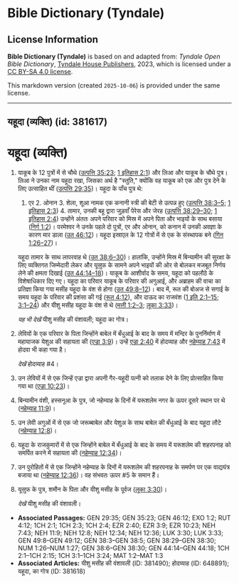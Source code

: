 # Bible Dictionary (Tyndale)

## License Information

**Bible Dictionary (Tyndale)** is based on and adapted from: _Tyndale Open Bible Dictionary_, [Tyndale House Publishers](https://tyndaleopenresources.com/), 2023, which is licensed under a [CC BY-SA 4.0 license](https://creativecommons.org/licenses/by-sa/4.0/legalcode.en).

This markdown version (created `2025-10-06`) is provided under the same license.



--------------------------------

## यहूदा (व्यक्ति) (id: 381617)

यहूदा (व्यक्ति)
===============

1. याकूब के 12 पुत्रों में से चौथे ([उत्पत्ति 35:23](https://ref.ly/Gen35:23); [1 इतिहास 2:1](https://ref.ly/1Chr2:1)) और लिआ और याकूब के चौथे पुत्र। लिआ ने उनका नाम यहूदा रखा, जिसका अर्थ है "स्तुति," क्योंकि वह याकूब को एक और पुत्र देने के लिए उत्साहित थीं ([उत्पत्ति 29:35](https://ref.ly/Gen29:35))। यहूदा के पाँच पुत्र थे:

    1. एर
        2. ओनान
        3. शेला, शूआ नामक एक कनानी स्त्री की बेटी से उत्पन्न हुए ([उत्पत्ति 38:3–5](https://ref.ly/Gen38:3-Gen38:5); [1 इतिहास 2:3](https://ref.ly/1Chr2:3))
        4. तामार, उनकी बहू द्वारा जुड़वाँ पेरेस और जेरह ([उत्पत्ति 38:29–30](https://ref.ly/Gen38:29-Gen38:30); [1 इतिहास 2:4](https://ref.ly/1Chr2:4))
        उन्होंने अंततः अपने परिवार को मिस्र में अपने पिता और भाइयों के साथ बसाया ([निर्ग 1:2](https://ref.ly/Exod1:2))। परमेश्वर ने उनके पहले दो पुत्रों, एर और ओनान, को कनान में उनकी अवज्ञा के कारण मार डाला ([उत 46:12](https://ref.ly/Gen46:12))। यहूदा इस्राएल के 12 गोत्रों में से एक के संस्थापक बने ([गिन 1:26–27](https://ref.ly/Num1:26-Num1:27))।

    यहूदा तामार के साथ लापरवाह थे ([उत 38:6–30](https://ref.ly/Gen38:6-Gen38:30))। हालांकि, उन्होंने मिस्र में बिन्यामीन की सुरक्षा के लिए व्यक्तिगत जिम्मेदारी लेकर और यूसुफ के सामने अपने भाइयों की ओर से बोलकर मजबूत निर्णय लेने की क्षमता दिखाई ([उत 44:14–18](https://ref.ly/Gen44:14-Gen44:18))। याकूब के आशीर्वाद के समय, यहूदा को पहलौठे के विशेषाधिकार दिए गए। यहूदा का परिवार याकूब के परिवार की अगुआई, और अब्राहम की वाचा का प्रतिज्ञा किया गया मसीह यहूदा के वंश से होगा ([उत 49:8–12](https://ref.ly/Gen49:8-Gen49:12))। बाद में, रूत की बोअज से सगाई के समय यहूदा के परिवार की प्रशंसा की गई ([रूत 4:12](https://ref.ly/Ruth4:12)), और दाऊद का राजवंश ([1 इति 2:1–15](https://ref.ly/1Chr2:1-1Chr2:15); [3:1–24](https://ref.ly/1Chr3:1-1Chr3:24)) और यीशु मसीह यहूदा के वंश से थे ([मत्ती 1:2–3](https://ref.ly/Matt1:2-Matt1:3); [लूका 3:33](https://ref.ly/Luke3:33))।

    *यह भी देखें* यीशु मसीह की वंशावली; यहूदा का गोत्र।

2. लेवियों के एक परिवार के पिता जिन्होंने बाबेल में बँधुआई के बाद के समय में मन्दिर के पुनर्निर्माण में महायाजक येशुअ की सहायता की ([एज्रा 3:9](https://ref.ly/Ezra3:9))। उन्हें [एज्रा 2:40](https://ref.ly/Ezra2:40) में होदव्याह और [नहेम्याह 7:43](https://ref.ly/Neh7:43) में होदवा भी कहा गया है।

    *देखें* होदव्याह \#4।

3. उन लेवियों में से एक जिन्हें एज्रा द्वारा अपनी गैर\-यहूदी पत्नी को तलाक देने के लिए प्रोत्साहित किया गया था ([एज्रा 10:23](https://ref.ly/Ezra10:23))।
4. बिन्यामीन वंशी, हस्सनूआ के पुत्र, जो नहेम्याह के दिनों में यरूशलेम नगर के ऊपर दूसरे स्थान पर थे ([नहेम्याह 11:9](https://ref.ly/Neh11:9))।
5. उन लेवी अगुओं में से एक जो जरूब्बाबेल और येशुअ के साथ बाबेल की बँधुआई के बाद यहूदा लौटे ([नहेम्याह 12:8](https://ref.ly/Neh12:8))।
6. यहूदा के राजकुमारों में से एक जिन्होंने बाबेल में बँधुआई के बाद के समय में यरूशलेम की शहरपनाह को समर्पित करने में सहायता की ([नहेम्याह 12:34](https://ref.ly/Neh12:34))।
7. उन पुरोहितों में से एक जिन्होंने नहेम्याह के दिनों में यरूशलेम की शहरपनाह के समर्पण पर एक वाद्ययंत्र बजाया था ([नहेम्याह 12:36](https://ref.ly/Neh12:36))। वह संभवतः ऊपर \#5 के समान हैं।
8. यूसुफ के पुत्र, शमौन के पिता और यीशु मसीह के पूर्वज ([लूका 3:30](https://ref.ly/Luke3:30))।

    *देखें* यीशु मसीह की वंशावली।

* **Associated Passages:** GEN 29:35; GEN 35:23; GEN 46:12; EXO 1:2; RUT 4:12; 1CH 2:1; 1CH 2:3; 1CH 2:4; EZR 2:40; EZR 3:9; EZR 10:23; NEH 7:43; NEH 11:9; NEH 12:8; NEH 12:34; NEH 12:36; LUK 3:30; LUK 3:33; GEN 49:8–GEN 49:12; GEN 38:3–GEN 38:5; GEN 38:29–GEN 38:30; NUM 1:26–NUM 1:27; GEN 38:6–GEN 38:30; GEN 44:14–GEN 44:18; 1CH 2:1–1CH 2:15; 1CH 3:1–1CH 3:24; MAT 1:2–MAT 1:3
* **Associated Articles:** यीशु मसीह की वंशावली (ID: 381490); होदव्याह (ID: 648891); यहूदा, का गोत्र  (ID: 381618)

